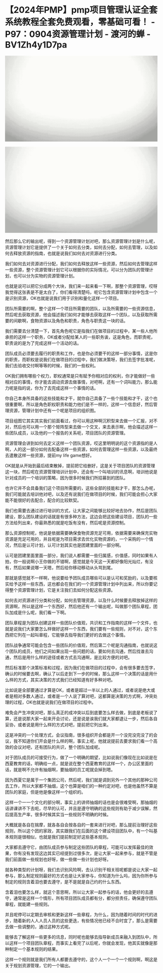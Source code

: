 # 【2024年PMP】pmp项目管理认证全套系统教程全套免费观看，零基础可看！ - P97：0904资源管理计划 - 渡河的蝉 - BV1Zh4y1D7pa

![](img/73487706547350f9e9f376232498b626_0.png)

![](img/73487706547350f9e9f376232498b626_1.png)

然后那么它的输出呢，得到一个资源管理计划对吧，那么资源管理计划是什么呢，资源管理计划它是提供了一个关于如何去分类，如何去分配，如何去管理，以及如何去释放资源的指南，也就是说我们如何去对资源进行分类。

我们如何去对资源进行分配，我们如何去释放这样一些资源，然后如何去管理这样一些资源，整个资源管理计划它可以根据你的实际情况，可以分为团队的管理计划，也可以分为实物的资源管理计划。

也就是说可以把它分成两个大块，我们来一起来看一下啊，那整个资源管理，哎呀我觉得这张表是不是太白了，你们看得清楚吗，呃它包含资源管理计划中包含一个是识别资源，OK也就是说我们用于识别和量化这样一个项目。

团队所需要的啊，整个这样一个项目所需要的团队，以及所需要的一些资源信息，然后呢去获取资源，他会描述我们如何才能够去获取这样一个团队，以及获取所需要的间歇啊，食物资源以及角色和职责，角色与职责这一块的话。

我们需要去分清楚一下，首先角色呢它是指我们在做项目的过程中，某一些人他所承担的这样一个职务，OK或者分配给某人的一些职务诶，这是角色，而职责呢，职责说的是为了完成这样一个活动的话。

团队成员必须要去履行的职责和工作，也是你必须要干的这样一部分事情，这是你的职责，而职权是说我们在做项目的过程中，我们做决策呀，我们去签字批准呢，我们去验收交付啊等等的时候，我们的一些权利。

OK我们拥有哪些个权力，职权通常是只有赋予你相对应的权利，你才能做好一些相对应的事情，你才能去调动资源去做事情，对吧啊，还有一个词叫能力，那么能力呢是指的说，你为了去完成这样一个事情的话。

你自己本身所具备的这些技能和才干，就你自己具备了一些个技能和才干，这个也很重要啊，所以是角色职权职责和能力他们是不一样的，这样一个信息好，然后管理资源，管理计划中还有一个呢是项目的组织图。

项目组图它其实其实我们前面看过，你可以用这种啊沉积型来去做一个汇报，对不对，然后也可以用一个那个矩阵型来去做一个交叉，来去表示啊，他会描述这样一些团队成员，以及他的一个报告的关系呃，项目团队的资源管理。

资源管理会讲到如何去定义这样一个团队资源，哎这里明明说的这个资源指的是人啊，人的这一部分如何去配备这样一些资源，如何去管理这样一些资源，以及最终去遣散这样一些资源，提前my life game想好。

OK就是从开始到最后结束散掉，提前把它给删好，这是关于项目团队的资源管理这一块，然后呢在资源管理培训计划中，还会有一个叫培训的讯息啊，培训他说是针对成员的一个培训的策略，因为很多时候我们所招募到的团队。

也许它并不会具备我们这个项目所需要的，这些全部的技能和才干，那怎么办呢，我们可能就去培训他对吧，以及还有说我们在做项目的时候，我们可能会担心大家能不能很好的去配合，配合的比较默契。

我们也需要去通过进行培训的方式，让大家之间能够比较好地去协作，然后是团队建设，那么团队建设的话就是有很多种方法，这边会把这些建设项目，团队的一些方法给列出来，你最熟悉的就是吃饭有没有，然后呢是资源控制。

那么资源控制呢，他说是依据需要确保食物资源充足可用，依据需要来确保充实物资源是充足可用的，并且呢是为项目需求去优化实物资源的，一个采购的一个情况，然后是认可计划，认可计划其实也是团建里面的一部分啊。

认可是团建里面里面一部分，我们说人都需要一些归属感，价值感，同时如果有人拍，你一般说啊小王你做的不错啊，感觉就是今天这一天都好像阳光灿烂，有没有，然后如果说哪一天嗯，然后给你移动移动从头骂到尾。

那就是感觉就不一样啊，他说要给予团队成员哪些可以是认可和奖励的，以及要核实给予这样一些东西，这也都会在我们的一个资源管理计划中列出来，所以你要记得整个资源管理计划，它是关注我们去如何分配这些资源。

如何去对资源进行分类和分配，如何去管理资源，以及什么时候要去释放掉这样的资源啊，所以是这样一个东西好，然后他还有一个输出呢，叫做那个团队章程，团队加成是什么呢，我们看一下啊。

团队章程是为团队创建这样一些团队价值观，共识和工作指南的这样一个文件，也就是说我们大家要怎么样做好这样一个东西，我们要有一些规则，对不对，这个东西把它列在一起叫章程，它能够去指导我们更好的去做这个事情。

团队战争通常可能会包含一些团队的价值观，然后第二个呢是沟通指南，也就说这个团队的成员，他们之间如果出现一些问题的话，要如何去沟通，然后找谁去沟通，然后是用什么样的途径或者方式去沟通啊，是比较方便的对吧。

然后标准那个决策标准和过程，因为我们在做项目的过程中，会有很多要去签字，确认的时候要去啊，确认了以后走到下一步的时候，那么这样一个决策的话是用什么样的方式，其实决策的方式我们已经知道有好多种对吧。

比如说是全部要通过才算是OK，或者是超过一半以上的人通过，或者说是绝大或者是相对多数人通过，或者是一个人说了算对吧，这都算是决策的方式啊，冲突处理的过程，OK也就是说我们在做项目的过程中。

难免会产生冲突对吧，那么真正的成冲突以后到底要怎么样去做，到底是老板说了算，还是说那大家一起来开会讨论，还是说是诶我们就大家都退让一步，然后各自妥协，或者说是用什么样的方式对吧，提前把它列出来。

这是冲突的一个处理方式，会议指南，很多组织开会都是开一个没完没完没了的会议，我不知道你们开会是什么样的啊，事实上呢，他就说提前去要求我们看一个高效的会议对吧，还有团队的共识，整个团队加成呢。

对于团队成员的可接受行为，做了一个明确的期望，比如说我们像现在比如说是在西夏教育的话，明确给一点，就是说在整个西夏教育的这样一个，办公区里面的话，就是啊不允许有抽烟啊，要抽烟的员工呢就会掉到嗯。

因为西夏它是属于一个集团公司，然后呢，我们就是调到另外一个其他的那种公司去工作，所以大家都不抽烟，这个也算是咱们的一种约定对吧，也是他虽然不算是团队的家庭，但是他是像这样一个组织的。

这样一个一一个文化的部分啊，事实上的讲师抽烟的话也是会很难受啊，那抽烟的话讲课讲不下去呃，尽早的认可，并且是遵守明确的这些规则有助于减少误解，然后提高生产率，很多时候其实当一些规则不明确的时候。

大概就是各自在揣摩，就各各自会按各自的一套来进行对吧，那么提前治理好这些规则，所以这个团的家政，其实跟我们在后面的这个建设项目团队中，有一个叫基本规则是很相似，也就是我们提前制定好这些基本规则。

大家都去遵守它，由团队成员参与制定这些团队的章程，可能可以发挥最佳的效果，你有没有发现这边其实已经提到过很多次，是让大家一起来参与，就是不管是我们前面做一些规划也好呀，做一些做一些计划也好呀。

就各种类型的计划呀，我们去识别风险啊，去认识别干相关班呢都是说让大家一起参与，那么制定规则最好的方式也是让大家参与，你知道为什么吗，因为你所参与制定的规则含着泪也要去遵守，是不是就是自己约的什么东西。

含着泪也要怎么样，就这个意思啊，所以让大家一起参与的话，他会更好的去遵守，通常是这样一个情形，所有项目团队成员都有分，都分担责任，确保遵守团队章程，就能建一些规则。

并且呢停可以定期去审核和更新这样一些章程，为什么，因为随着时间的时代的进步，随着新的人人人员人员的这些更迭，有些情况他已经不合时宜了，那么是需要去做一些调整的，通过这种方式呢。

能够去了解这样一些更多的讯息，同时呢也能够去指导新成员来融入到团队中，所以这样一个项目团队章程，而事实上看完了以后呢，你就会发现，他其实就像是那种制定一个基本规则的结果。

这样一个规则就是我们所有人都要去遵守的，这个人一个一个一个规则啊，啊这是关于规划资源管理，它的一个输出。

